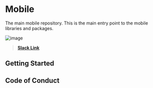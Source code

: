 # Mobile

The main mobile repository. This is the main entry point to the mobile libraries and packages.

![image](https://user-images.githubusercontent.com/17856665/83970785-80c03c00-a8cf-11ea-9e97-f8edfb3fcfab.png)

> [**Slack Link**](https://hngi7.slack.com/archives/C013K32KMRQ/p1591537761438900)

## Getting Started

## Code of Conduct
